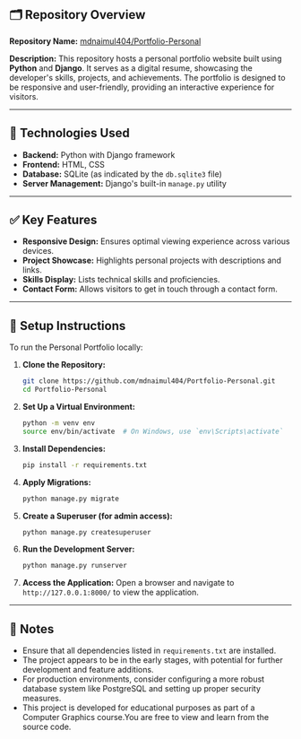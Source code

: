 

## 🗂️ Repository Overview

**Repository Name:** [mdnaimul404/Portfolio-Personal](https://github.com/mdnaimul404/Portfolio-Personal)

**Description:**
This repository hosts a personal portfolio website built using **Python** and **Django**. It serves as a digital resume, showcasing the developer's skills, projects, and achievements. The portfolio is designed to be responsive and user-friendly, providing an interactive experience for visitors.

---

## 🧰 Technologies Used

* **Backend:** Python with Django framework
* **Frontend:** HTML, CSS
* **Database:** SQLite (as indicated by the `db.sqlite3` file)
* **Server Management:** Django's built-in `manage.py` utility

---

## ✅ Key Features

* **Responsive Design:** Ensures optimal viewing experience across various devices.
* **Project Showcase:** Highlights personal projects with descriptions and links.
* **Skills Display:** Lists technical skills and proficiencies.
* **Contact Form:** Allows visitors to get in touch through a contact form.

---

## 🔧 Setup Instructions

To run the Personal Portfolio locally:

1. **Clone the Repository:**

   ```bash
   git clone https://github.com/mdnaimul404/Portfolio-Personal.git
   cd Portfolio-Personal
   ```

2. **Set Up a Virtual Environment:**

   ```bash
   python -m venv env
   source env/bin/activate  # On Windows, use `env\Scripts\activate`
   ```

3. **Install Dependencies:**

   ```bash
   pip install -r requirements.txt
   ```

4. **Apply Migrations:**

   ```bash
   python manage.py migrate
   ```

5. **Create a Superuser (for admin access):**

   ```bash
   python manage.py createsuperuser
   ```

6. **Run the Development Server:**

   ```bash
   python manage.py runserver
   ```

7. **Access the Application:**
   Open a browser and navigate to `http://127.0.0.1:8000/` to view the application.

---

## 📌 Notes

* Ensure that all dependencies listed in `requirements.txt` are installed.
* The project appears to be in the early stages, with potential for further development and feature additions.
* For production environments, consider configuring a more robust database system like PostgreSQL and setting up proper security measures.
* This project is developed for educational purposes as part of a Computer Graphics course.You are free to view and learn from the source code.
